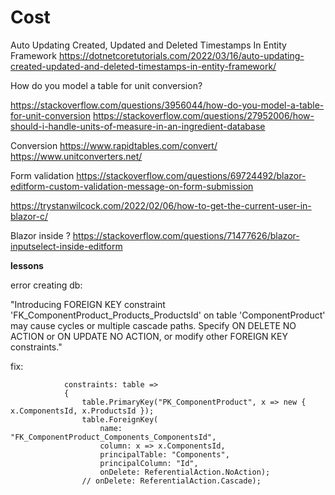 # Cost

Auto Updating Created, Updated and Deleted Timestamps In Entity Framework
https://dotnetcoretutorials.com/2022/03/16/auto-updating-created-updated-and-deleted-timestamps-in-entity-framework/

How do you model a table for unit conversion?

https://stackoverflow.com/questions/3956044/how-do-you-model-a-table-for-unit-conversion
https://stackoverflow.com/questions/27952006/how-should-i-handle-units-of-measure-in-an-ingredient-database

Conversion
https://www.rapidtables.com/convert/
https://www.unitconverters.net/

Form validation
https://stackoverflow.com/questions/69724492/blazor-editform-custom-validation-message-on-form-submission



https://trystanwilcock.com/2022/02/06/how-to-get-the-current-user-in-blazor-c/

Blazor <InputSelect> inside <EditForm>?
https://stackoverflow.com/questions/71477626/blazor-inputselect-inside-editform

**lessons**

error creating db:
 
"Introducing FOREIGN KEY constraint 'FK_ComponentProduct_Products_ProductsId' on table 'ComponentProduct' may cause cycles or multiple cascade paths. Specify ON DELETE NO ACTION or ON UPDATE NO ACTION, or modify other FOREIGN KEY constraints."


fix:

                constraints: table =>
                {
                    table.PrimaryKey("PK_ComponentProduct", x => new { x.ComponentsId, x.ProductsId });
                    table.ForeignKey(
                        name: "FK_ComponentProduct_Components_ComponentsId",
                        column: x => x.ComponentsId,
                        principalTable: "Components",
                        principalColumn: "Id",
                        onDelete: ReferentialAction.NoAction);
                    // onDelete: ReferentialAction.Cascade);

